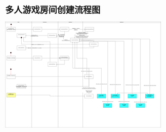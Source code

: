 # 多人游戏房间创建流程图
![流程图](https://github.com/Lcodeboy/DDZ/blob/master/src/main/java/com/game/framework/%E5%A4%9A%E4%BA%BA%E6%B8%B8%E6%88%8F%E6%88%BF%E9%97%B4%E5%88%9B%E5%BB%BA%E6%B5%81%E7%A8%8B%E5%9B%BE.png)
